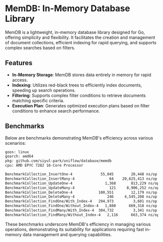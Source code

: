 # MemDB: In-Memory Database Library

MemDB is a lightweight, in-memory database library designed for Go, offering simplicity and flexibility. It facilitates the creation and management of document collections, efficient indexing for rapid querying, and supports complex searches based on filters.

## Features

- **In-Memory Storage**: MemDB stores data entirely in memory for rapid access.
- **Indexing**: Utilizes red-black trees to efficiently index documents, speeding up search operations.
- **Filtering**: Supports complex filter conditions to retrieve documents matching specific criteria.
- **Execution Plan**: Generates optimized execution plans based on filter conditions to enhance search performance.

## Benchmarks

Below are benchmarks demonstrating MemDB's efficiency across various scenarios:

```bash
goos: linux
goarch: amd64
pkg: github.com/siyul-park/uniflow/database/memdb
cpu: AMD EPYC 7282 16-Core Processor

BenchmarkCollection_InsertOne-4             55,045        20,448 ns/op       4,329 B/op       94 allocs/op
BenchmarkCollection_InsertMany-4                64    20,625,413 ns/op   4,370,966 B/op   94,016 allocs/op
BenchmarkCollection_UpdateOne-4               1,368       813,229 ns/op      69,702 B/op    5,116 allocs/op
BenchmarkCollection_UpdateMany-4                121     8,906,252 ns/op     767,224 B/op   28,101 allocs/op
BenchmarkCollection_DeleteOne-4            100,551        12,179 ns/op         520 B/op       21 allocs/op
BenchmarkCollection_DeleteMany-4               246     4,545,208 ns/op     303,756 B/op   13,018 allocs/op
BenchmarkCollection_FindOne/With_Index-4   294,973         3,601 ns/op         400 B/op       15 allocs/op
BenchmarkCollection_FindOne/Without_Index-4   1,880      669,318 ns/op      65,096 B/op    5,014 allocs/op
BenchmarkCollection_FindMany/With_Index-4  304,732         3,341 ns/op         392 B/op       14 allocs/op
BenchmarkCollection_FindMany/Without_Index-4   2,116      663,374 ns/op      65,040 B/op    5,013 allocs/op
```

These benchmarks underscore MemDB's efficiency in managing various operations, demonstrating its suitability for applications requiring fast in-memory data management and querying capabilities.
